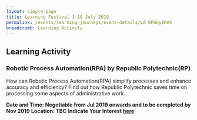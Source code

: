 ```yaml
---
layout: simple-page
title: Learning Festival 1-19 July 2019
permalink: /events/learning-journeys/event-details/LA_RPAbyIRAS
breadcrumb: Learning Activity
---
```


## Learning Activity 
### Robotic Process Automation(RPA) by Republic Polytechnic(RP) 

How can Robotic Process Automation(RPA) simplify processes and enhance accuracy and efficiency? Find out how Republic Polytechnic saves time on processing some aspects of administrative work. 

**Date and Time: Negotiable from Jul 2019 onwards and to be completed by Nov 2019** 
**Location: TBC** 
**Indicate Your Interest [here](https://www.eventbrite.sg/e/step-into-my-shoes-making-a-difference-as-a-probation-officer-tickets-61082209533)** 

